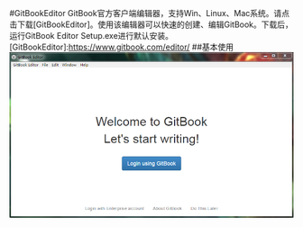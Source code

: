 #GitBookEditor
GitBook官方客户端编辑器，支持Win、Linux、Mac系统。请点击下载[GitBookEditor]。使用该编辑器可以快速的创建、编辑GitBook。下载后，运行GitBook Editor Setup.exe进行默认安装。
[GitBookEditor]:https://www.gitbook.com/editor/
##基本使用
![](/assets/登陆界面.PNG)